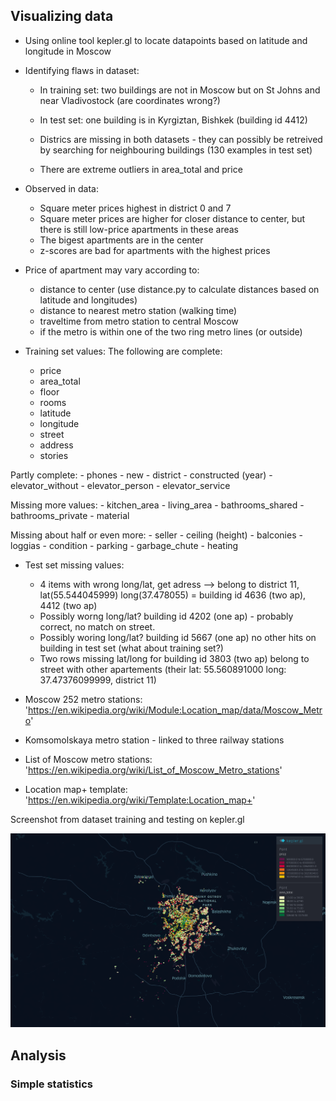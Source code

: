 ## Visualizing data
* Using online tool kepler.gl to locate datapoints based on latitude and longitude in Moscow
* Identifying flaws in dataset:
    - In training set: two buildings are not in Moscow but on St Johns and near Vladivostock (are coordinates wrong?)
    
    - In test set: one building is in Kyrgiztan, Bishkek (building id 4412)
    
    - Districs are missing in both datasets - they can possibly be retreived by searching for neighbouring buildings (130 examples in test set)
    
    - There are extreme outliers in area_total and price

* Observed in data:
    - Square meter prices highest in district 0 and 7
    - Square meter prices are higher for closer distance to center, but there is still low-price apartments in these areas
    - The bigest apartments are in the center
    - z-scores are bad for apartments with the highest prices
    
* Price of apartment may vary according to:
    - distance to center (use distance.py to calculate distances based on latitude and longitudes)
    - distance to nearest metro station (walking time)
    - traveltime from metro station to central Moscow
    - if the metro is within one of the two ring metro lines (or outside)
    
* Training set values:
The following are complete:
    - price
    - area_total
    - floor
    - rooms
    - latitude
    - longitude
    - street
    - address
    - stories
    
Partly complete:
    - phones
    - new
    - district
    - constructed (year)
    - elevator_without
    - elevator_person
    - elevator_service
    
Missing more values:
    - kitchen_area
    - living_area
    - bathrooms_shared
    - bathrooms_private
    - material
    
Missing about half or even more:
    - seller
    - ceiling (height)
    - balconies
    - loggias
    - condition
    - parking
    - garbage_chute
    - heating
    
* Test set missing values:
    - 4 items with wrong long/lat, get adress --> belong to district 11, lat(55.544045999) long(37.478055) = building id 4636 (two ap), 4412 (two ap)
    - Possibly worng long/lat? building id 4202 (one ap) - probably correct, no match on street.
    - Possibly woring long/lat? building id 5667 (one ap) no other hits on building in test set (what about training set?)
    - Two rows missing lat/long for building id 3803 (two ap) belong to street with other apartements (their lat: 55.560891000 long: 37.47376099999, district 11)
    
    
    
* Moscow 252 metro stations: 'https://en.wikipedia.org/wiki/Module:Location_map/data/Moscow_Metro'

* Komsomolskaya metro station - linked to three railway stations

* List of Moscow metro stations: 'https://en.wikipedia.org/wiki/List_of_Moscow_Metro_stations'

* Location map+ template: 'https://en.wikipedia.org/wiki/Template:Location_map+'

Screenshot from dataset training and testing on kepler.gl

![alt text](https://github.com//vladlevitin/TDT4173-Moscow-Housing/blob/DataVisuals/visuals/kepler.gl.png?raw=true)

    
## Analysis
### Simple statistics
